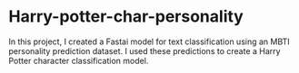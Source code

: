 # Harry-potter-char-personality
In this project, I created a Fastai model for text classification using an MBTI personality prediction dataset. I used these predictions to create a Harry Potter character classification model. 
